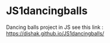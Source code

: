 # JS1dancingballs
Dancing balls project in JS
see this link : 
https://dishak.github.io/JS1dancingballs/
